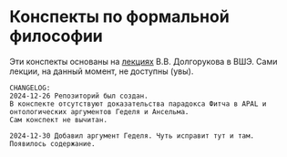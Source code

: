 # Конспекты по формальной философии

Эти конспекты основаны на [лекциях](https://drive.google.com/drive/folders/14R_Xut-3dRLUAvHlE7vkMyW9hsI8oiwV) В.В. Долгорукова в ВШЭ. Сами лекции, на данный момент, не доступны (увы). 

```
CHANGELOG:
2024-12-26 Репозиторий был создан. 
В конспекте отсутствуют доказательства парадокса Фитча в APAL и онтологических аргументов Геделя и Ансельма. 
Сам конспект не вычитан.

2024-12-30 Добавил аргумент Геделя. Чуть исправит тут и там.
Появилось содержание.
```

